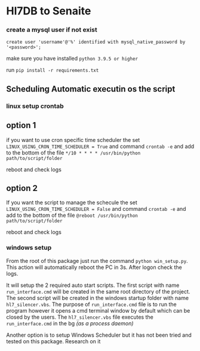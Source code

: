 # Hl7DB to Senaite

### create a mysql user if not exist 
`create user 'username'@'%' identified with mysql_native_password by '<password>';`

make sure you have installed `python 3.9.5 or higher`

run `pip install -r requirements.txt`

## Scheduling Automatic executin os the script

### linux setup crontab
## option 1
if you want to use cron specific time scheduler the set `LINUX_USING_CRON_TIME_SCHEDULER = True` and
command `crontab -e` and add to the bottom of the file `*/10 * * * * /usr/bin/python path/to/script/folder`

reboot and check logs

## option 2
If you want the script to manage the schecule the set `LINUX_USING_CRON_TIME_SCHEDULER = False`  and
command `crontab -e` and add to the bottom of the file `@reboot /usr/bin/python path/to/script/folder`

reboot and check logs


### windows setup
From the root of this package just run the command `python win_setup.py`. This action will automatically reboot the PC in 3s. After logon check the logs.

It will setup the 2 required auto start scripts. The first script with name `run_interface.cmd` will be 
created in the same root directory of the project. The second script will be created in the windows startup folder with name `hl7_silencer.vbs`. 
The purpose of `run_interface.cmd` file is to run the program however it opens a cmd terminal window by default which can be closed by the users. The `hl7_silencer.vbs` file executes the `run_interface.cmd` in the bg *(as a process daemon)*

Another option is to setup Windows Scheduler but it has not been tried and tested on this package. Research on it